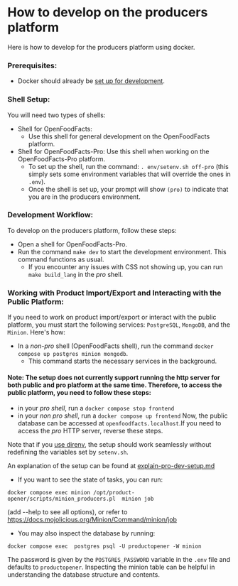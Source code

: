 # How to develop on the producers platform

Here is how to develop for the producers platform using docker.

### Prerequisites:

- Docker should already be [set up for development](how-to-quick-start-guide.md).

### Shell Setup:
You will need two types of shells:
- Shell for OpenFoodFacts:
  - Use this shell for general development on the OpenFoodFacts platform.
- Shell for OpenFoodFacts-Pro: Use this shell when working on the OpenFoodFacts-Pro platform.
  - To set up the shell, run the command: `. env/setenv.sh off-pro` (this simply sets some environment variables that will override the ones in `.env`).
  - Once the shell is set up, your prompt will show `(pro)` to indicate that you are in the producers environment.

### Development Workflow:
To develop on the producers platform, follow these steps:

- Open a shell for OpenFoodFacts-Pro.
- Run the command `make dev` to start the development environment. This command functions as usual.
  - If you encounter any issues with CSS not showing up, you can run `make build_lang` in the *pro* shell.

### Working with Product Import/Export and Interacting with the Public Platform:
If you need to work on product import/export or interact with the public platform, you must start the following services: `PostgreSQL`, `MongoDB`, and the `Minion`. Here's how:

- In a *non-pro* shell (OpenFoodFacts shell), run the command `docker compose up postgres minion mongodb`.
  - This command starts the necessary services in the background.

#### Note: The setup does not currently support running the http server for both public and pro platform at the same time. Therefore, to access the public platform, you need to follow these steps:

- in your *pro shell*, run a `docker compose stop frontend`
- in your *non pro shell*, run a `docker compose up frontend`
Now, the public database can be accessed at `openfoodfacts.localhost`.If you need to access the *pro* HTTP server, reverse these steps.

Note that if you [use direnv](how-to-use-direnv.md), the setup should work seamlessly without redefining the variables set by `setenv.sh`.

An explanation of the setup can be found at [explain-pro-dev-setup.md](explain-pro-dev-setup.md)

- If you want to see the state of tasks, you can run:

```
docker compose exec minion /opt/product-opener/scripts/minion_producers.pl  minion job
```
(add --help to see all options), or refer to https://docs.mojolicious.org/Minion/Command/minion/job

- You may also inspect the database by running:
```
docker compose exec  postgres psql -U productopener -W minion
```
The password is given by the `POSTGRES_PASSWORD` variable in the `.env` file and defaults to `productopener`. 
Inspecting the minion table can be helpful in understanding the database structure and contents.
